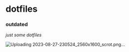 
# dotfiles
### outdated
*just some dotfiles*

![Uploading 2023-08-27-230524_2560x1600_scrot.png…]()
